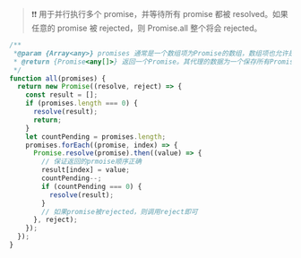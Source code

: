 > :heavy_exclamation_mark::heavy_exclamation_mark: 用于并行执行多个 promise，并等待所有 promise 都被 resolved。如果任意的 promise 被 rejected，则 Promise.all 整个将会 rejected。




~~~js
/**
 *@param {Array<any>} promises 通常是一个数组项为Promise的数组，数组项也允许是非Promise类型数据(any)
 * @return {Promise<any[]>} 返回一个Promise。其代理的数据为一个保存所有Promise的结果的数组；如果有一个promise被rejected，则此实例被rejected，其代理的数据是第一个失败promise的reason
 */
function all(promises) {
  return new Promise((resolve, reject) => {
    const result = [];
    if (promises.length === 0) {
      resolve(result);
      return;
    }
    let countPending = promises.length;
    promises.forEach((promise, index) => {
      Promise.resolve(promise).then((value) => {
        // 保证返回的prmoise顺序正确
        result[index] = value;
        countPending--;
        if (countPending === 0) {
          resolve(result);
        }
        // 如果promise被rejected，则调用reject即可
      }, reject);
    });
  });
}
~~~

